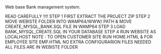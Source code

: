 Web base Bank management system.


READ CAREFULLY !!!!
STEP 1
FIRST EXTRACT THE PROJECT ZIP 
STEP 2
MOVE WEBISTE FOLDER INTO WAMP64/WWW/ PATH & MOVE CREATE_MYSQL_BANK.SQL FILE IN WAMP64
STEP 3
LOAD BANK_MYSQL_CREATE.SQL IN YOUR DATABASE 
STEP 4
RUN WEBSITE AS LOCALHOST 
NOTE :
TO OPEN CUSTOMER SITE RUN HOME.HTML  & FOR EMPLOYEE SITE EMP.HTML
NO EXTRA CONFIGURARION FILES NEEDED ALL FILES ARE IN WEBISTE FOLDER

